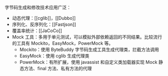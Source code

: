 字节码生成和修改技术应用广泛：

* 动态代理：[[cglib]]，[[Dubbo]]
* 序列化、反序列化：[[Fastjson]]
* 覆盖率统计：[[JaCoCo]]
* Mock 工具：多用于单元测试，可以模拟外部依赖返回的不同结果。比较流行的工具有 Mockito，EasyMock，PowerMock 等。
    * Mockito：使用 ByteBuddy 字节码生成工具生成代理类，拦截方法调用
    * EasyMock：使用 cglib 生成代理类
    * PowerMock：有所扩展，使用 javassist 和自定义类加载器实现 Mock 静态方法、final 方法、私有方法的代理